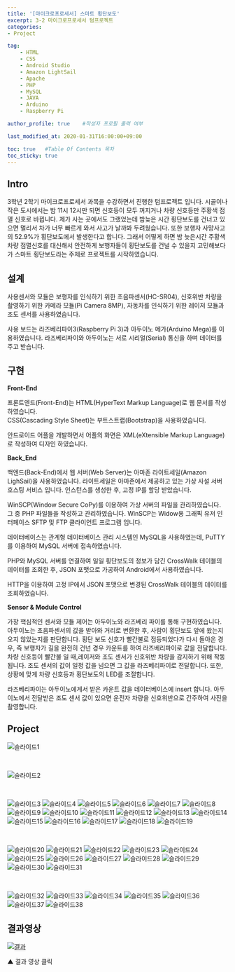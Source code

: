 ```yaml
---
title: '[마이크로프로세서] 스마트 횡단보도' 
excerpt: 3-2 마이크로프로세서 텀프로젝트
categories:
- Project

tag:
    - HTML
    - CSS
    - Android Studio
    - Amazon LightSail
    - Apache
    - PHP
    - MySQL
    - JAVA
    - Arduino
    - Raspberry Pi

author_profile: true    #작성자 프로필 출력 여부

last_modified_at: 2020-01-31T16:00:00+09:00

toc: true   #Table Of Contents 목차 
toc_sticky: true
---
```


## Intro
3학년 2학기 마이크로프로세서 과목을 수강하면서 진행한 텀프로젝트 입니다.
시골이나 작은 도시에서는 밤 11시 12시만 되면 신호등이 모두 꺼지거나 차량 신호등만 주황색 점멸 신호로 바뀝니다. 제가 사는 곳에서도 그랬었는데 밤늦은 시간 횡단보도를 건너고 있으면 멀리서 차가 너무 빠르게 와서 사고가 날까봐 두려웠습니다. 또한 보행자 사망사고의 52.9%가 횡단보도에서 발생한다고 합니다. 그래서 어떻게 하면 밤 늦은시간 주황색 차량 점멸신호를 대신해서 안전하게 보행자들이 횡단보도를 건널 수 있을지 고민해보다가 스마트 횡단보도라는 주제로 프로젝트를 시작하였습니다.

## 설계
사용센서와 모듈은 보행자를 인식하기 위한 초음파센서(HC-SR04), 신호위반 차량을 촬영하기 위한 카메라 모듈(Pi Camera 8MP), 자동차를 인식하기 위한 레이저 모듈과 조도 센서를 사용하였습니다.

사용 보드는 라즈베리파이3(Raspberry Pi 3)과 아두이노 메가(Arduino Mega)를 이용하였습니다. 라즈베리파이와 아두이노는 서로 시리얼(Serial) 통신을 하며 데이터를 주고 받습니다. 

## 구현
__Front-End__

프론트엔드(Front-End)는 HTML(HyperText Markup Language)로 웹 문서를 작성하였습니다. <br>
CSS(Cascading Style Sheet)는 부트스트랩(Bootstrap)을 사용하였습니다. <br>

안드로이드 어플을 개발하면서 어플의 화면은 XML(eXtensible Markup Language)로 작성하여 디자인 하였습니다.

__Back_End__

백엔드(Back-End)에서 웹 서버(Web Server)는 아마존 라이트세일(Amazon LighSail)을 사용하였습니다. 라이트세일은 아마존에서 제공하고 있는 가상 사설 서버 호스팅 서비스 입니다. 인스턴스를 생성한 후, 고정 IP를 할당 받았습니다. 

WinSCP(Window Secure CoPy)를 이용하여 가상 서버의 파일을 관리하였습니다. 그 중 PHP 파일들을 작성하고 관리하였습니다. 
WinSCP는 Widow용 그래픽 유저 인터페이스 SFTP 및 FTP 클라이언트 프로그램 입니다. 

데이터베이스는 관계형 데이터베이스 관리 시스템인 MySQL을 사용하였는데, PuTTY를 이용하여 MySQL 서버에 접속하였습니다.

PHP와 MySQL 서버를 연결하여 일일 횡단보도의 정보가 담긴 CrossWalk 테이블의 데이터를 조회한 후, JSON 포맷으로 가공하여 Android에서 사용하였습니다. 

HTTP을 이용하여 고정 IP에서 JSON 포맷으로 변경된 CrossWalk 테이블의 데이터를 조회하였습니다.

__Sensor & Module Control__

가장 핵심적인 센서와 모듈 제어는 아두이노와 라즈베리 파이를 통해 구현하였습니다. 아두이노는 초음파센서의 값을 받아와 거리로 변환한 후, 사람이 횡단보도 앞에 왔는지 오지 않았는지를 판단합니다. 횡단 보도 신호가 빨간불로 점등되었다가 다시 돌아온 경우, 즉 보행자가 길을 완전히 건넌 경우 카운트를 하여 라즈베리파이로 값을 전달합니다. 차량 신호등이 빨간불 일 때,레이저와 조도 센서가 신호위반 차량을 감지하기 위해 작동됩니다. 조도 센서의 값이 일정 값을 넘으면 그 값을 라즈베리파이로 전달합니다. 또한, 상황에 맞게 차량 신호등과 횡단보도의 LED를 조절합니다. 

라즈베리파이는 아두이노에게서 받은 카운트 값을 데이터베이스에 insert 합니다. 아두이노에서 전달받은 조도 센서 값이 있으면 운전자 차량을 신호위반으로 간주하여 사진을 촬영합니다. 

## Project

![슬라이드1](https://user-images.githubusercontent.com/47733530/73722394-bc07fe00-4769-11ea-8083-9a3d237ba5dd.PNG)

<br>

![슬라이드2](https://user-images.githubusercontent.com/47733530/73522085-fb250f00-444a-11ea-9cc1-05922ecd2a75.PNG)

<br>

![슬라이드3](https://user-images.githubusercontent.com/47733530/73522086-fbbda580-444a-11ea-80f9-73108d1324f7.PNG)
![슬라이드4](https://user-images.githubusercontent.com/47733530/73522087-fbbda580-444a-11ea-9251-e0940d696422.PNG)
![슬라이드5](https://user-images.githubusercontent.com/47733530/73522088-fbbda580-444a-11ea-840c-ab26e66b6c54.PNG)
![슬라이드6](https://user-images.githubusercontent.com/47733530/73522089-fbbda580-444a-11ea-951b-fa122dc95f19.PNG)
![슬라이드7](https://user-images.githubusercontent.com/47733530/73522091-fc563c00-444a-11ea-8630-490106d970c1.PNG)
![슬라이드8](https://user-images.githubusercontent.com/47733530/73522124-0bd58500-444b-11ea-9104-6657db81c475.PNG)
![슬라이드9](https://user-images.githubusercontent.com/47733530/73522125-0bd58500-444b-11ea-827a-53b98884c204.PNG)
![슬라이드10](https://user-images.githubusercontent.com/47733530/73522126-0c6e1b80-444b-11ea-8c2d-21670e02ab97.PNG)
![슬라이드11](https://user-images.githubusercontent.com/47733530/73522128-0c6e1b80-444b-11ea-9b3a-6a12f7602166.PNG)
![슬라이드12](https://user-images.githubusercontent.com/47733530/73522130-0c6e1b80-444b-11ea-98b2-4972465ece35.PNG)
![슬라이드13](https://user-images.githubusercontent.com/47733530/73522131-0c6e1b80-444b-11ea-8721-32fe00868735.PNG)
![슬라이드14](https://user-images.githubusercontent.com/47733530/73522133-0d06b200-444b-11ea-9357-d0ba4608af7b.PNG)
![슬라이드15](https://user-images.githubusercontent.com/47733530/73522134-0d06b200-444b-11ea-9be8-5d27d090bd5c.PNG)
![슬라이드16](https://user-images.githubusercontent.com/47733530/73522136-0d06b200-444b-11ea-981f-d60adacdefcc.PNG)
![슬라이드17](https://user-images.githubusercontent.com/47733530/73522138-0d06b200-444b-11ea-8c2c-32466c2fd49f.PNG)
![슬라이드18](https://user-images.githubusercontent.com/47733530/73522139-0d9f4880-444b-11ea-86cd-0ca8ef77349c.PNG)
![슬라이드19](https://user-images.githubusercontent.com/47733530/73522141-0d9f4880-444b-11ea-9095-2c2effff2035.PNG)

<br>

![슬라이드20](https://user-images.githubusercontent.com/47733530/73522142-0d9f4880-444b-11ea-9a56-4adcd2b401c2.PNG)
![슬라이드21](https://user-images.githubusercontent.com/47733530/73522144-0d9f4880-444b-11ea-9a98-fe44f41d0f3e.PNG)
![슬라이드22](https://user-images.githubusercontent.com/47733530/73522145-0e37df00-444b-11ea-9c7a-6122c1338725.PNG)
![슬라이드23](https://user-images.githubusercontent.com/47733530/73522148-0e37df00-444b-11ea-9508-2daaa34dd1bd.PNG)
![슬라이드24](https://user-images.githubusercontent.com/47733530/73522150-0e37df00-444b-11ea-96d9-508b8bbdd008.PNG)
![슬라이드25](https://user-images.githubusercontent.com/47733530/73522151-0e37df00-444b-11ea-966f-6d7e213b6f06.PNG)
![슬라이드26](https://user-images.githubusercontent.com/47733530/73522152-0ed07580-444b-11ea-82af-e4415be34b0b.PNG)
![슬라이드27](https://user-images.githubusercontent.com/47733530/73522153-0ed07580-444b-11ea-8f6f-5d3c2d44f453.PNG)
![슬라이드28](https://user-images.githubusercontent.com/47733530/73522154-0ed07580-444b-11ea-9b5e-b071fafebc61.PNG)
![슬라이드29](https://user-images.githubusercontent.com/47733530/73522156-0ed07580-444b-11ea-9603-950f8d93cebd.PNG)
![슬라이드30](https://user-images.githubusercontent.com/47733530/73522157-0f690c00-444b-11ea-9cfd-f3919dbf0a27.PNG)
![슬라이드31](https://user-images.githubusercontent.com/47733530/73522158-0f690c00-444b-11ea-9b59-da3243d1ccd0.PNG)

<br>

![슬라이드32](https://user-images.githubusercontent.com/47733530/73522159-0f690c00-444b-11ea-9b23-5c04e621f99c.PNG)
![슬라이드33](https://user-images.githubusercontent.com/47733530/73522161-0f690c00-444b-11ea-93b7-8c810b017aeb.PNG)
![슬라이드34](https://user-images.githubusercontent.com/47733530/73522162-1001a280-444b-11ea-9782-ba4f49ad07cf.PNG)
![슬라이드35](https://user-images.githubusercontent.com/47733530/73522163-1001a280-444b-11ea-88dd-dffa3c806da9.PNG)
![슬라이드36](https://user-images.githubusercontent.com/47733530/73522164-1001a280-444b-11ea-94e9-95ceedbc68f5.PNG)
![슬라이드37](https://user-images.githubusercontent.com/47733530/73522165-109a3900-444b-11ea-9bcb-9423dc028dcb.PNG)
![슬라이드38](https://user-images.githubusercontent.com/47733530/73522166-109a3900-444b-11ea-9461-d95a7cbec54e.PNG)

## 결과영상

[![결과](https://www.youtube.com/watch?v=_eKLK-5hce8/1.jpg)](https://www.youtube.com/watch?v=_eKLK-5hce8)

▲ 결과 영상 클릭
